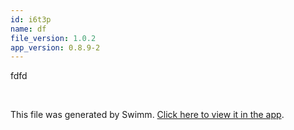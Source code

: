 ```yaml
---
id: i6t3p
name: df
file_version: 1.0.2
app_version: 0.8.9-2
---
```


fdfd

<br/>

This file was generated by Swimm. [Click here to view it in the app](https://swimm-web-app.web.app/repos/Z2l0aHViJTNBJTNBdGVzdGFwMTklM0ElM0Fyb3RlbWJhcjM=/docs/i6t3p).